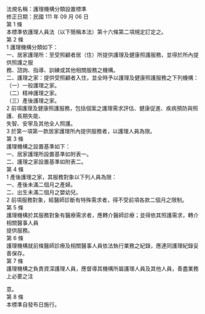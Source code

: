 法規名稱：護理機構分類設置標準  
修正日期：民國 111 年 09 月 06 日  
第 1 條  
本標準依護理人員法（以下簡稱本法）第十六條第二項規定訂定之。  
第 2 條  
1 護理機構分類如下：  
一、居家護理所：至受照顧者居（住）所提供護理及健康照護服務，並得於所內提供照護之服  
務、諮詢、指導、訓練或其他相關服務之機構。  
二、護理之家：提供受照顧者入住，並全時予以護理及健康照護服務之下列機構：  
（一）一般護理之家。  
（二）精神護理之家。  
（三）產後護理之家。  
2 前項護理及健康照護服務，包括個案之護理需求評估、健康促進、疾病預防與照護、長期失能、  
失智、安寧及其他全人照護。  
3 於第一項第一款居家護理所內提供服務者，以護理人員為限。  
第 3 條  
護理機構之設置基準如下：  
一、居家護理所設置基準如附表一。  
二、護理之家設置基準如附表二。  
第 4 條  
1 產後護理之家，其服務對象以下列人員為限：  
一、產後未滿二個月之產婦。  
二、出生未滿二個月之嬰幼兒。  
2 前項服務對象，經醫師診斷有特殊需求者，得不受前項各款二個月之限制。  
第 5 條  
護理機構於其服務對象有醫療需求者，應轉介醫師診療；並得依其照護需求，轉介相關醫事人員  
提供服務。  
第 6 條  
護理機構就前條醫師診療及相關醫事人員依法執行業務之紀錄，應連同護理紀錄妥善保存。  
第 7 條  
護理機構之負責資深護理人員，應督導其機構所屬護理人員及其他人員，善盡業務上必要之注  


意。  
第 8 條  
本標準自發布日施行。  


